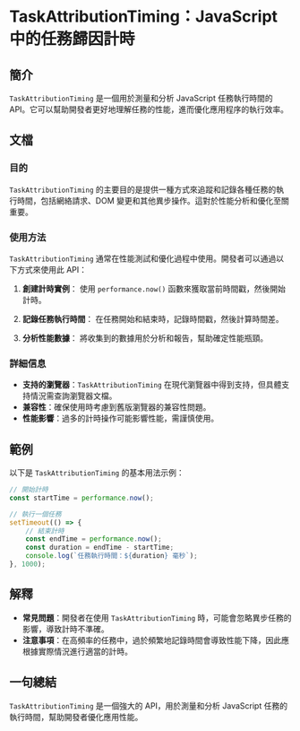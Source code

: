 <!--
Meta Description: # TaskAttributionTiming：JavaScript 中的任務歸因計時 ## 簡介 `TaskAttributionTiming` 是一個用於測量和分析 JavaScript 任務執行時間的 API。它可以幫助開發者更好地理解任務的性能，進而優化應用程序的執行效率。 ## 文檔 ##...
Meta Keywords: taskattributiontiming, javascript, api, performance, now
-->

# TaskAttributionTiming：JavaScript 中的任務歸因計時

## 簡介
`TaskAttributionTiming` 是一個用於測量和分析 JavaScript 任務執行時間的 API。它可以幫助開發者更好地理解任務的性能，進而優化應用程序的執行效率。

## 文檔
### 目的
`TaskAttributionTiming` 的主要目的是提供一種方式來追蹤和記錄各種任務的執行時間，包括網絡請求、DOM 變更和其他異步操作。這對於性能分析和優化至關重要。

### 使用方法
`TaskAttributionTiming` 通常在性能測試和優化過程中使用。開發者可以通過以下方式來使用此 API：

1. **創建計時實例**：
   使用 `performance.now()` 函數來獲取當前時間戳，然後開始計時。

2. **記錄任務執行時間**：
   在任務開始和結束時，記錄時間戳，然後計算時間差。

3. **分析性能數據**：
   將收集到的數據用於分析和報告，幫助確定性能瓶頸。

### 詳細信息
- **支持的瀏覽器**：`TaskAttributionTiming` 在現代瀏覽器中得到支持，但具體支持情況需查詢瀏覽器文檔。
- **兼容性**：確保使用時考慮到舊版瀏覽器的兼容性問題。
- **性能影響**：過多的計時操作可能影響性能，需謹慎使用。

## 範例
以下是 `TaskAttributionTiming` 的基本用法示例：

```javascript
// 開始計時
const startTime = performance.now();

// 執行一個任務
setTimeout(() => {
    // 結束計時
    const endTime = performance.now();
    const duration = endTime - startTime;
    console.log(`任務執行時間：${duration} 毫秒`);
}, 1000);
```

## 解釋
- **常見問題**：開發者在使用 `TaskAttributionTiming` 時，可能會忽略異步任務的影響，導致計時不準確。
- **注意事項**：在高頻率的任務中，過於頻繁地記錄時間會導致性能下降，因此應根據實際情況進行適當的計時。

## 一句總結
`TaskAttributionTiming` 是一個強大的 API，用於測量和分析 JavaScript 任務的執行時間，幫助開發者優化應用性能。